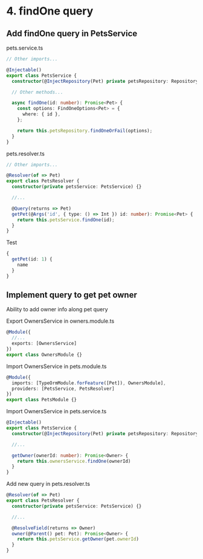 # 4. findOne query
## Add findOne query in PetsService
pets.service.ts
```typescript
// Other imports...

@Injectable()
export class PetsService {
  constructor(@InjectRepository(Pet) private petsRepository: Repository<Pet>) {}

  // Other methods...

  async findOne(id: number): Promise<Pet> {
    const options: FindOneOptions<Pet> = {
      where: { id }, 
    };

    return this.petsRepository.findOneOrFail(options);
  }
}

```

pets.resolver.ts
```typescript
// Other imports...

@Resolver(of => Pet)
export class PetsResolver {
  constructor(private petsService: PetsService) {}

  //...

  @Query(returns => Pet)
  getPet(@Args('id', { type: () => Int }) id: number): Promise<Pet> {
    return this.petsService.findOne(id);
  }
}
```

Test
```typescript
{
  getPet(id: 1) {
    name
  }
}
```
## Implement query to get pet owner
Ability to add owner info along pet query

Export OwnersService in owners.module.ts
```typescript
@Module({
  //...
  exports: [OwnersService]
})
export class OwnersModule {}
```
Import OwnersService in pets.module.ts
```typescript
@Module({
  imports: [TypeOrmModule.forFeature([Pet]), OwnersModule],
  providers: [PetsService, PetsResolver]
})
export class PetsModule {}
```

Import OwnersService in pets.service.ts
```typescript
@Injectable()
export class PetsService {
  constructor(@InjectRepository(Pet) private petsRepository: Repository<Pet>, private ownersService: OwnersService) {}

  //...

  getOwner(ownerId: number): Promise<Owner> {
    return this.ownersService.findOne(ownerId)
  }
}
```

Add new query in pets.resolver.ts
```typescript
@Resolver(of => Pet)
export class PetsResolver {
  constructor(private petsService: PetsService) {}

  //...

  @ResolveField(returns => Owner)
  owner(@Parent() pet: Pet): Promise<Owner> {
    return this.petsService.getOwner(pet.ownerId)
  }
}
```
```typescript

```
```typescript

```
```typescript

```
